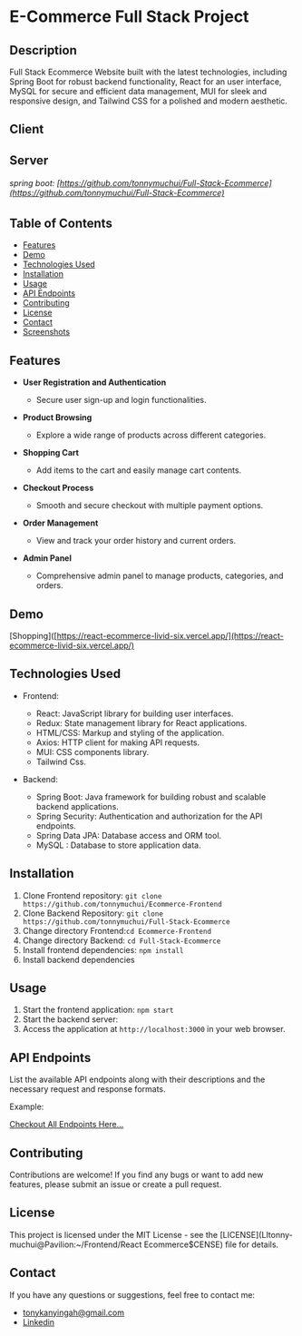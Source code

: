 # E-Commerce Full Stack Project


## Description

Full Stack Ecommerce Website built with the latest technologies, including Spring Boot for robust backend functionality, React for an user interface, MySQL for secure and efficient data management, MUI for sleek and responsive design, and Tailwind CSS for a polished and modern aesthetic.

## Client

## Server
###### spring boot: [https://github.com/tonnymuchui/Full-Stack-Ecommerce](https://github.com/tonnymuchui/Full-Stack-Ecommerce)

## Table of Contents

- [Features](#features)
- [Demo](#demo)
- [Technologies Used](#technologies-used)
- [Installation](#installation)
- [Usage](#usage)
- [API Endpoints](#api-endpoints)
- [Contributing](#contributing)
- [License](#license)
- [Contact](#contact)
- [Screenshots](#screenshots)

## Features

- **User Registration and Authentication**
  - Secure user sign-up and login functionalities.
  
- **Product Browsing**
  - Explore a wide range of products across different categories.
  
- **Shopping Cart**
  - Add items to the cart and easily manage cart contents.
  
- **Checkout Process**
  - Smooth and secure checkout with multiple payment options.
  
- **Order Management**
  - View and track your order history and current orders.
  
- **Admin Panel**
  - Comprehensive admin panel to manage products, categories, and orders.

## Demo

[Shopping]([https://react-ecommerce-livid-six.vercel.app/](https://react-ecommerce-livid-six.vercel.app/)

## Technologies Used

- Frontend:
  - React: JavaScript library for building user interfaces.
  - Redux: State management library for React applications.
  - HTML/CSS: Markup and styling of the application.
  - Axios: HTTP client for making API requests.
  - MUI: CSS components library.
  - Tailwind Css.

- Backend:
  - Spring Boot: Java framework for building robust and scalable backend applications.
  - Spring Security: Authentication and authorization for the API endpoints.
  - Spring Data JPA: Database access and ORM tool.
  - MySQL : Database to store application data.

## Installation

1. Clone Frontend repository: `git clone https://github.com/tonnymuchui/Ecommerce-Frontend`
2. Clone Backend Repository: `git clone https://github.com/tonnymuchui/Full-Stack-Ecommerce`
3. Change directory Frontend:`cd Ecommerce-Frontend`
4. Change directory Backend: `cd Full-Stack-Ecommerce`
5. Install frontend dependencies: `npm install`
6. Install backend dependencies

## Usage

1. Start the frontend application: `npm start`
2. Start the backend server:
3. Access the application at `http://localhost:3000` in your web browser.

## API Endpoints

List the available API endpoints along with their descriptions and the necessary request and response formats.

Example:

[Checkout All Endpoints Here...](https://e-commerce-server-production-0873.up.railway.app/swagger-ui/index.html)

## Contributing

Contributions are welcome! If you find any bugs or want to add new features, please submit an issue or create a pull request.

## License

This project is licensed under the MIT License - see the [LICENSE](LItonny-muchui@Pavilion:~/Frontend/React Ecommerce$CENSE) file for details.

## Contact

If you have any questions or suggestions, feel free to contact me:

- tonykanyingah@gmail.com
- [Linkedin](https://www.linkedin.com/in/tonny-muchui/)
